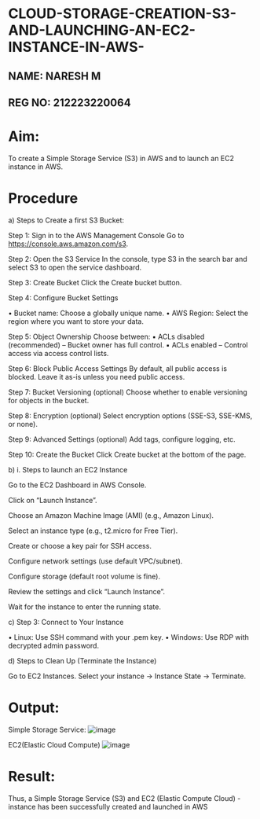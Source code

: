 # CLOUD-STORAGE-CREATION-S3-AND-LAUNCHING-AN-EC2-INSTANCE-IN-AWS-

## NAME: NARESH M
## REG NO: 212223220064

# Aim:
To create a Simple Storage Service (S3) in AWS and to launch an EC2 instance in AWS.

# Procedure
a) Steps to Create a first S3 Bucket:

Step 1: Sign in to the AWS Management Console Go to https://console.aws.amazon.com/s3. 

Step 2: Open the S3 Service In the console, type S3 in the search bar and select S3 to open the service dashboard. 

Step 3: Create Bucket Click the Create bucket button. 

Step 4: Configure Bucket Settings

• Bucket name: Choose a globally unique name. • AWS Region: Select the region where you want to store your data.

Step 5: Object Ownership Choose between: ▪ ACLs disabled (recommended) – Bucket owner has full control. ▪ ACLs enabled – Control access via access control lists.

Step 6: Block Public Access Settings By default, all public access is blocked. Leave it as-is unless you need public access. 

Step 7: Bucket Versioning (optional) Choose whether to enable versioning for objects in the bucket.

Step 8: Encryption (optional) Select encryption options (SSE-S3, SSE-KMS, or none). 

Step 9: Advanced Settings (optional) Add tags, configure logging, etc. 

Step 10: Create the Bucket Click Create bucket at the bottom of the page.

b) i. Steps to launch an EC2 Instance

Go to the EC2 Dashboard in AWS Console.

Click on “Launch Instance”.

Choose an Amazon Machine Image (AMI) (e.g., Amazon Linux).

Select an instance type (e.g., t2.micro for Free Tier).

Create or choose a key pair for SSH access.

Configure network settings (use default VPC/subnet).

Configure storage (default root volume is fine).

Review the settings and click “Launch Instance”.

Wait for the instance to enter the running state.

c) Step 3: Connect to Your Instance

• Linux: Use SSH command with your .pem key. • Windows: Use RDP with decrypted admin password.

d) Steps to Clean Up (Terminate the Instance)

Go to EC2 Instances.
Select your instance → Instance State → Terminate.

# Output:

Simple Storage Service:
![image](https://github.com/user-attachments/assets/cbf99d29-f8c8-4601-8ce3-2813bf4599d9)


EC2(Elastic Cloud Compute)
![image](https://github.com/user-attachments/assets/36c30ac3-212a-4875-8f54-94360cd25c65)






# Result:
Thus, a Simple Storage Service (S3) and EC2 (Elastic Compute Cloud) - instance has been successfully created and launched in AWS
